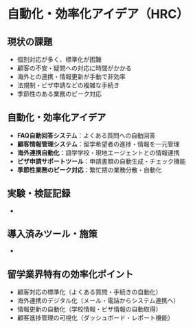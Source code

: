 # 自動化・効率化アイデア（HRC）

## 現状の課題
- 個別対応が多く、標準化が困難
- 顧客の不安・疑問への対応に時間がかかる
- 海外との連携・情報更新が手動で非効率
- 法規制・ビザ申請などの複雑な手続き
- 季節性のある業務のピーク対応

## 自動化・効率化アイデア
- **FAQ自動回答システム**：よくある質問への自動回答
- **顧客情報管理システム**：留学希望者の進捗・情報を一元管理
- **海外連携自動化**：語学学校・現地エージェントとの情報連携
- **ビザ申請サポートツール**：申請書類の自動生成・チェック機能
- **季節性業務のピーク対応**：繁忙期の業務分散・自動化

## 実験・検証記録
- 

## 導入済みツール・施策
- 

## 留学業界特有の効率化ポイント
- 顧客対応の標準化（よくある質問・手続きの自動化）
- 海外連携のデジタル化（メール・電話からシステム連携へ）
- 情報更新の自動化（学校情報・ビザ情報の自動取得）
- 顧客進捗管理の可視化（ダッシュボード・レポート機能）